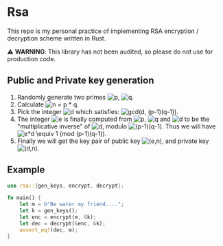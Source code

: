 # Rsa

This repo is my personal practice of implementing RSA encryption / decryption scheme written in Rust.

⚠️ **WARNING**: This library has not been audited, so please do not use for production code.

## Public and Private key generation
1. Randomly generate two primes <img src="https://latex.codecogs.com/svg.latex?p" title="p" />, <img src="https://latex.codecogs.com/svg.latex?q" title="q" />.
2. Calculate <img src="https://latex.codecogs.com/svg.latex?n&space;=&space;p&space;*&space;q" title="n = p * q" />.
3. Pick the integer <img src="https://latex.codecogs.com/svg.latex?d" title="d" /> which satisfies: <img src="https://latex.codecogs.com/svg.latex?gcd(d,&space;(p-1)(q-1))" title="gcd(d, (p-1)(q-1))" />.
4. The integer <img src="https://latex.codecogs.com/svg.latex?e" title="e" /> is finally computed from <img src="https://latex.codecogs.com/svg.latex?p" title="p" />, <img src="https://latex.codecogs.com/svg.latex?q" title="q" /> and <img src="https://latex.codecogs.com/svg.latex?d" title="d" /> to be the "multiplicative inverse" of <img src="https://latex.codecogs.com/svg.latex?d" title="d" />, modulo <img src="https://latex.codecogs.com/svg.latex?(p-1)(q-1)" title="(p-1)(q-1)" />. Thus we will have <img src="https://latex.codecogs.com/svg.latex?e*d&space;\equiv&space;1&space;(mod&space;(p-1)(q-1))" title="e*d \equiv 1 (mod (p-1)(q-1))" />.
5. Finally we will get the key pair of public key <img src="https://latex.codecogs.com/svg.latex?(e,n)" title="(e,n)" />, and private key <img src="https://latex.codecogs.com/svg.latex?(d,n)" title="(d,n)" />.

## Example
```rust
use rsa::{gen_keys, encrypt, decrypt};

fn main() {
	let m = b"Be water my friend....";
	let k = gen_keys();
	let enc = encrypt(m, &k);
	let dec = decrypt(&enc, &k);
	assert_eq!(dec, m);
}
```
